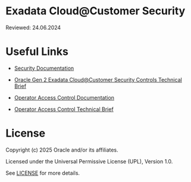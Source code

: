 # Exadata Cloud@Customer Security

Reviewed: 24.06.2024

# Useful Links

- [Security Documentation](https://docs.oracle.com/en/engineered-systems/exadata-cloud-at-customer/ecccm/ecc-secguide.html)

- [Oracle Gen 2 Exadata Cloud@Customer Security Controls Technical Brief](https://www.oracle.com/a/ocom/docs/engineered-systems/exadata/exadata-cloud-at-customer-security-controls.pdf)

- [Operator Access Control Documentation](https://docs.oracle.com/en/cloud/paas/operator-access-control/exops/overview-of-operator-access-control.html)

- [Operator Access Control Technical Brief](https://www.oracle.com/uk/a/ocom/docs/engineered-systems/exadata/oracle-operator-access-control-tech-brief.pdf)

# License

Copyright (c) 2025 Oracle and/or its affiliates.

Licensed under the Universal Permissive License (UPL), Version 1.0.

See [LICENSE](https://github.com/oracle-devrel/technology-engineering/blob/main/LICENSE) for more details.
